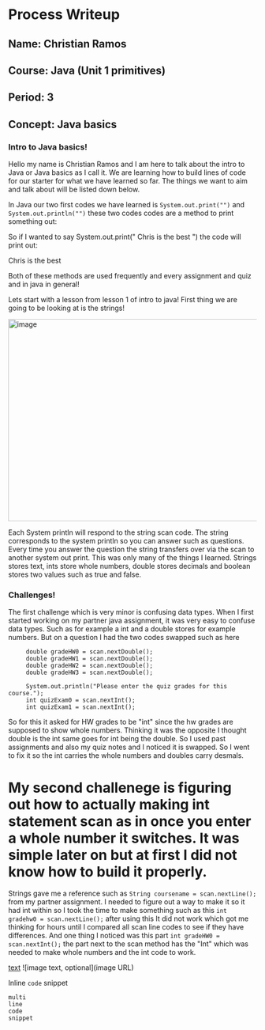 # Process Writeup

## Name: Christian Ramos
## Course: Java (Unit 1 primitives)
## Period: 3
## Concept: Java basics 

### Intro to Java basics!

Hello my name is Christian Ramos and I am here to talk about the intro to Java or Java basics as I call it. We are learning how to build lines of code for our starter 
for what we have learned so far. The things we want to aim and talk about will be listed down below.

In Java our two first codes we have learned is ```System.out.print("")``` and ```System.out.println("")``` these two codes codes are a method to print something out:

So if I wanted to say System.out.print(" Chris is the best ") the code will print out:

Chris is the best

Both of these methods are used frequently and every assignment and quiz and in java in general!

Lets start with a lesson from lesson 1 of intro to java!
First thing we are going to be looking at is the strings!

<img width="1133" height="409" alt="image" src="https://github.com/user-attachments/assets/220c8d9f-4907-4b92-a256-6e4355db3dcc" />

Each System println will respond to the string scan code. The string corresponds to the system println so you can answer such as questions.
Every time you answer the question the string transfers over via the scan to another system out print.
This was only many of the things I learned. Strings stores text, ints store whole numbers, double stores decimals and boolean stores two values such as true and false.

### Challenges!

The first challenge which is very minor is confusing data types. When I first started working on my partner java assignment, it was very easy to confuse data types.
Such as for example a int and a double stores for example numbers. But on a question I had the two codes swapped such as here
   ```System.out.println("Please enter the homework grades for this course.");
        double gradeHW0 = scan.nextDouble();
        double gradeHW1 = scan.nextDouble();
        double gradeHW2 = scan.nextDouble();
        double gradeHW3 = scan.nextDouble();

        System.out.println("Please enter the quiz grades for this course.");
        int quizExam0 = scan.nextInt();
        int quizExam1 = scan.nextInt();
```
So for this it asked for HW grades to be "int" since the hw grades are supposed to show whole numbers. Thinking it was the opposite I thought double is the int same goes for int being the double.
So I used past assignments and also my quiz notes and I noticed it is swapped. So I went to fix it so the int carries the whole numbers and doubles carry desmals.

# My second challenege is figuring out how to actually making int statement scan as in once you enter a whole number it switches. It was simple later on but at first I did not know how to build it properly.
Strings gave me a reference such as ```String coursename = scan.nextLine();``` from my partner assignment. I needed to figure out a way to make it so it had int within so I took the time to make something such as this ```int gradehw0 = scan.nextLine();``` after using this It did not work which got me thinking for hours until I compared all scan line codes to see if they have differences. And one thing I noticed was this part  ```int gradeHW0 = scan.nextInt();``` the part next to the scan method has the "Int" which was needed to make whole numbers and the int code to work.

[text](URL)
![image text, optional](image URL)

Inline `code` snippet

```language
multi
line
code
snippet
```
